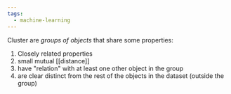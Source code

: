 ```yaml
---
tags:
  - machine-learning
---
```

Cluster are *groups of objects* that share some properties:
1. Closely related properties
2. small mutual [[distance]]
3. have "relation" with at least one other object in the group
4. are clear distinct from the rest of the objects in the dataset (outside the group)